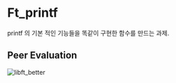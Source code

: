# Ft_printf

printf 의 기본 적인 기능들을 똑같이 구현한 함수를 만드는 과제. 

## Peer Evaluation

![libft_better](https://user-images.githubusercontent.com/59194905/116808523-39d8d600-ab74-11eb-8299-7188d305141f.png)
